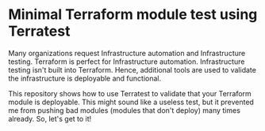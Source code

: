 # Minimal Terraform module test using Terratest

Many organizations request Infrastructure automation and Infrastructure testing. Terraform is perfect for Infrastructure automation. Infrastructure testing isn't built into Terraform. Hence, additional tools are used to validate the infrastructure is deployable and functional.

This repository shows how to use Terratest to validate that your Terraform module is deployable. This might sound like a useless test, but it prevented me from pushing bad modules (modules that don't deploy) many times already. So, let's get to it!

